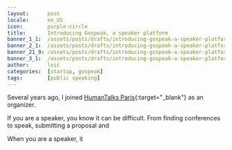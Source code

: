 ```yaml
---
layout:      post
locale:      en_US
icon:        purple-circle
title:       Introducing Gospeak, a speaker platform
banner_1_1:  /assets/posts/drafts/introducing-gospeak-a-speaker-platform/introducing-gospeak-a-speaker-platform_1_1.jpg
banner_2_1:  /assets/posts/drafts/introducing-gospeak-a-speaker-platform/introducing-gospeak-a-speaker-platform_2_1.jpg
banner_21_9: /assets/posts/drafts/introducing-gospeak-a-speaker-platform/introducing-gospeak-a-speaker-platform_21_9.jpg
banner_3_1:  /assets/posts/drafts/introducing-gospeak-a-speaker-platform/introducing-gospeak-a-speaker-platform_3_1.jpg
author:      loic
categories:  [startup, gospeak]
tags:        [public speaking]
---
```


Several years ago, I joined [HumanTalks Paris](https://gospeak.io/groups/humantalks-paris){:target="_blank"} as an organizer.


If you are a speaker, you know it can be difficult. From finding conferences to speak, submitting a proposal and 

When you are a speaker, it 
